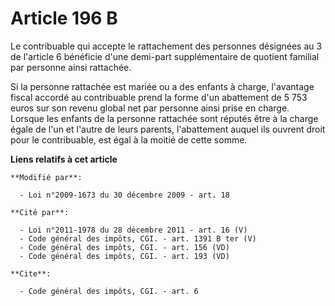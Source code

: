 # Article 196 B

Le contribuable qui accepte le rattachement des personnes désignées au 3 de l'article 6 bénéficie d'une demi-part
supplémentaire de quotient familial par personne ainsi rattachée. 

Si la personne rattachée est mariée ou a des enfants à charge, l'avantage fiscal accordé au contribuable prend la forme d'un
abattement de 5 753 euros sur son revenu global net par personne ainsi prise en charge. Lorsque les enfants de la personne
rattachée sont réputés être à la charge égale de l'un et l'autre de leurs parents, l'abattement auquel ils ouvrent droit pour
le contribuable, est égal à la moitié de cette somme.

**Liens relatifs à cet article**

	**Modifié par**:

	  - Loi n°2009-1673 du 30 décembre 2009 - art. 18

	**Cité par**:

	  - Loi n°2011-1978 du 28 décembre 2011 - art. 16 (V)
	  - Code général des impôts, CGI. - art. 1391 B ter (V)
	  - Code général des impôts, CGI. - art. 156 (VD)
	  - Code général des impôts, CGI. - art. 193 (VD)

	**Cite**:

	  - Code général des impôts, CGI. - art. 6
